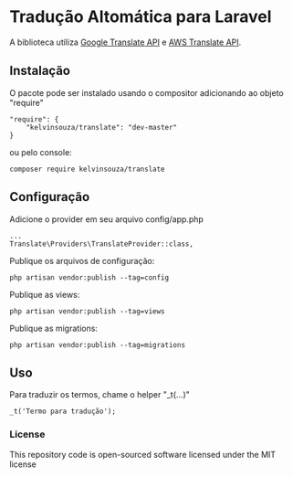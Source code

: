 Tradução Altomática para Laravel
====================

A biblioteca utiliza [Google Translate API](https://cloud.google.com/translate/) e [AWS Translate API](https://aws.amazon.com/translate/).

## Instalação

O pacote pode ser instalado usando o compositor adicionando ao objeto "require"

```
"require": {
    "kelvinsouza/translate": "dev-master"
}
```

ou pelo console:

```
composer require kelvinsouza/translate
```

## Configuração

Adicione o provider em seu arquivo config/app.php
````
...
Translate\Providers\TranslateProvider::class,
````

Publique os arquivos de configuração:
````
php artisan vendor:publish --tag=config
````

Publique as views:
````
php artisan vendor:publish --tag=views
````

Publique as migrations:
````
php artisan vendor:publish --tag=migrations
````

## Uso

Para traduzir os termos, chame o helper "_t(...)"
````
_t('Termo para tradução');
````

### License

This repository code is open-sourced software licensed under the MIT license